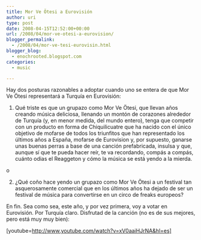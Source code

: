 ```yaml
---
title: Mor Ve Ötesi a Eurovisión
author: uri
type: post
date: 2008-04-15T12:52:00+00:00
url: /2008/04/mor-ve-otesi-a-eurovision/
blogger_permalink:
  - /2008/04/mor-ve-tesi-eurovisin.html
blogger_blog:
  - enochrooted.blogspot.com
categories:
  - music

---
```

Hay dos posturas razonables a adoptar cuando uno se entera de que Mor Ve Ötesi representará a Turquía en Eurovisión:

1) Qué triste es que un grupazo como Mor Ve Ötesi, que llevan años creando música deliciosa, llenando un montón de corazones alrededor de Turquía (y, en menor medida, del mundo entero), tenga que competir con un producto en forma de Chiquilicuatre que ha nacido con el único objetivo de mofarse de todos los triunfitos que han representado los últimos años a España, mofarse de Eurovision y, por supuesto, ganarse unas buenas perras a base de una canción prefabricada, insulsa y que, aunque sí que te pueda hacer reír, te va recordando, compás a compás, cuánto odias el Reaggeton y cómo la música se está yendo a la mierda.

o

2) ¿Qué coño hace yendo un grupazo como Mor Ve Ötesi a un festival tan asquerosamente comercial que en los últimos años ha dejado de ser un festival de música para convertirse en un circo de freaks europeos?

En fin. Sea como sea, este año, y por vez primera, voy a votar en Eurovisión. Por Turquía claro. Disfrutad de la canción (no es de sus mejores, pero está muy muy bien):

[youtube=http://www.youtube.com/watch?v=xV0aaiHJrNA&hl=es] 

<div class="blogger-post-footer">
  <img width='1' height='1' />
</div>